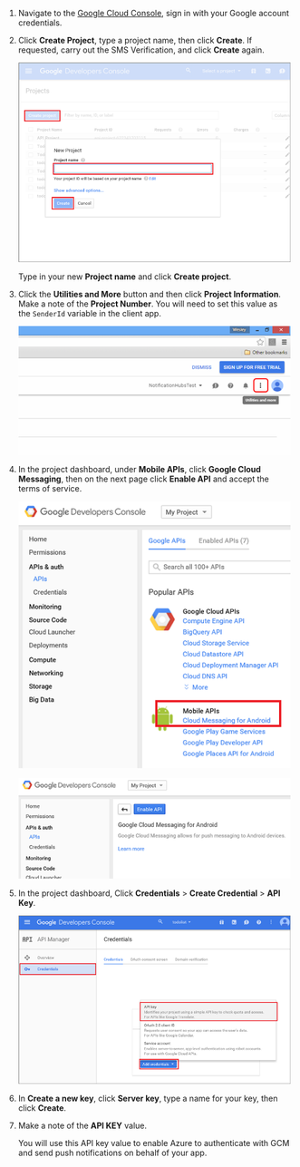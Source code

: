 
1. Navigate to the [Google Cloud Console](https://console.developers.google.com/project), sign in with your Google account credentials. 
2. Click **Create Project**, type a project name, then click **Create**. If requested, carry out the SMS Verification, and click **Create** again.
   
    ![](./media/mobile-services-enable-google-cloud-messaging/mobile-services-google-new-project.png)   
   
     Type in your new **Project name** and click **Create project**.
3. Click the **Utilities and More** button and then click **Project Information**. Make a note of the **Project Number**. You will need to set this value as the `SenderId` variable in the client app.
   
    ![](./media/mobile-services-enable-google-cloud-messaging/notification-hubs-utilities-and-more.png)
4. In the project dashboard, under **Mobile APIs**, click **Google Cloud Messaging**, then on the next page click **Enable API** and accept the terms of service. 
   
    ![Enabling GCM](./media/mobile-services-enable-google-cloud-messaging/enable-GCM.png)
   
    ![Enabling GCM](./media/mobile-services-enable-google-cloud-messaging/enable-gcm-2.png) 
5. In the project dashboard, Click **Credentials** > **Create Credential** > **API Key**. 
   
    ![](./media/mobile-services-enable-google-cloud-messaging/mobile-services-google-create-server-key.png)
6. In **Create a new key**, click **Server key**, type a name for your key, then click **Create**.
7. Make a note of the **API KEY** value.
   
    You will use this API key value to enable Azure to authenticate with GCM and send push notifications on behalf of your app.

<!--HONumber=Sep16_HO4-->


